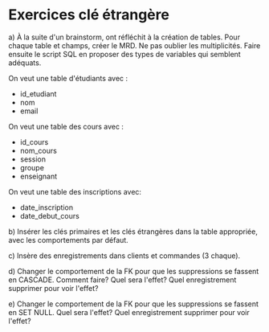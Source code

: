 # Exercices clé étrangère

a) À la suite d'un brainstorm, ont réfléchit à la création de tables. Pour chaque table et champs, créer le MRD. Ne pas oublier les multiplicités. Faire ensuite le script SQL en proposer des types de variables qui semblent adéquats. 

On veut une table d'étudiants avec :

- id_etudiant 
- nom 
- email 

On veut une table des cours avec :

- id_cours 
- nom_cours
- session
- groupe
- enseignant

On veut une table des inscriptions avec:

- date_inscription
- date_debut_cours

b) Insérer les clés primaires et les clés étrangères dans la table appropriée, avec les comportements par défaut. 

c) Insère des enregistrements dans clients et commandes (3 chaque).

d) Changer le comportement de la FK pour que les suppressions se fassent en CASCADE. Comment faire? Quel sera l'effet? Quel enregistrement supprimer pour voir l'effet?

e) Changer le comportement de la FK pour que les suppressions se fassent en SET NULL. Quel sera l'effet? Quel enregistrement supprimer pour voir l'effet?

